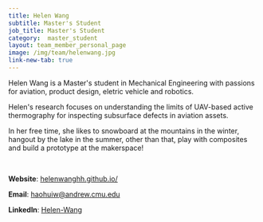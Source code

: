 ```yaml
---
title: Helen Wang
subtitle: Master's Student
job_title: Master's Student
category:  master_student
layout: team_member_personal_page
image: /img/team/helenwang.jpg
link-new-tab: true
---
```


Helen Wang is a Master's student in Mechanical Engineering with passions for aviation, product design, eletric vehicle and robotics.  

Helen's research focuses on understanding the limits of UAV-based active thermography for inspecting subsurface defects in aviation assets. 

In her free time, she likes to snowboard at the mountains in the winter, hangout by the lake in the summer, other than that, play with composites and build a prototype at the makerspace! 

<br>

**Website**: [helenwanghh.github.io/](https://helenwanghh.github.io/)

**Email**: [haohuiw@andrew.cmu.edu](mailto:haohuiw@andrew.cmu.edu)

**LinkedIn**: [Helen-Wang](https://www.linkedin.com/in/helenwanghh/)
